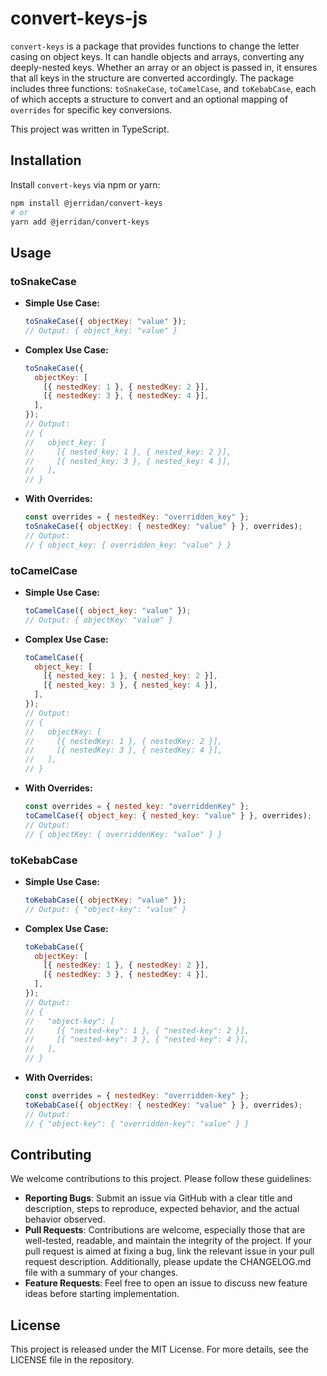 # convert-keys-js

`convert-keys` is a package that provides functions to change the letter casing on object keys. It can handle objects and arrays, converting any deeply-nested keys. Whether an array or an object is passed in, it ensures that all keys in the structure are converted accordingly. The package includes three functions: `toSnakeCase`, `toCamelCase`, and `toKebabCase`, each of which accepts a structure to convert and an optional mapping of `overrides` for specific key conversions.

This project was written in TypeScript.

## Installation

Install `convert-keys` via npm or yarn:

```bash
npm install @jerridan/convert-keys
# or
yarn add @jerridan/convert-keys
```

## Usage

### toSnakeCase

- **Simple Use Case:**
  ```javascript
  toSnakeCase({ objectKey: "value" });
  // Output: { object_key: "value" }
  ```

- **Complex Use Case:**
  ```javascript
  toSnakeCase({
    objectKey: [
      [{ nestedKey: 1 }, { nestedKey: 2 }],
      [{ nestedKey: 3 }, { nestedKey: 4 }],
    ],
  });
  // Output:
  // {
  //   object_key: [
  //     [{ nested_key: 1 }, { nested_key: 2 }],
  //     [{ nested_key: 3 }, { nested_key: 4 }],
  //   ],
  // }
  ```

- **With Overrides:**
  ```javascript
  const overrides = { nestedKey: "overridden_key" };
  toSnakeCase({ objectKey: { nestedKey: "value" } }, overrides);
  // Output:
  // { object_key: { overridden_key: "value" } }
  ```

### toCamelCase

- **Simple Use Case:**
  ```javascript
  toCamelCase({ object_key: "value" });
  // Output: { objectKey: "value" }
  ```

- **Complex Use Case:**
  ```javascript
  toCamelCase({
    object_key: [
      [{ nested_key: 1 }, { nested_key: 2 }],
      [{ nested_key: 3 }, { nested_key: 4 }],
    ],
  });
  // Output:
  // {
  //   objectKey: [
  //     [{ nestedKey: 1 }, { nestedKey: 2 }],
  //     [{ nestedKey: 3 }, { nestedKey: 4 }],
  //   ],
  // }
  ```

- **With Overrides:**
  ```javascript
  const overrides = { nested_key: "overriddenKey" };
  toCamelCase({ object_key: { nested_key: "value" } }, overrides);
  // Output:
  // { objectKey: { overriddenKey: "value" } }
  ```

### toKebabCase

- **Simple Use Case:**
  ```javascript
  toKebabCase({ objectKey: "value" });
  // Output: { "object-key": "value" }
  ```

- **Complex Use Case:**
  ```javascript
  toKebabCase({
    objectKey: [
      [{ nestedKey: 1 }, { nestedKey: 2 }],
      [{ nestedKey: 3 }, { nestedKey: 4 }],
    ],
  });
  // Output:
  // {
  //   "object-key": [
  //     [{ "nested-key": 1 }, { "nested-key": 2 }],
  //     [{ "nested-key": 3 }, { "nested-key": 4 }],
  //   ],
  // }
  ```

- **With Overrides:**
  ```javascript
  const overrides = { nestedKey: "overridden-key" };
  toKebabCase({ objectKey: { nestedKey: "value" } }, overrides);
  // Output:
  // { "object-key": { "overridden-key": "value" } }
  ```

## Contributing

We welcome contributions to this project. Please follow these guidelines:

- **Reporting Bugs**: Submit an issue via GitHub with a clear title and description, steps to reproduce, expected behavior, and the actual behavior observed.
- **Pull Requests**: Contributions are welcome, especially those that are well-tested, readable, and maintain the integrity of the project. If your pull request is aimed at fixing a bug, link the relevant issue in your pull request description. Additionally, please update the CHANGELOG.md file with a summary of your changes.
- **Feature Requests**: Feel free to open an issue to discuss new feature ideas before starting implementation.

## License

This project is released under the MIT License. For more details, see the LICENSE file in the repository.
